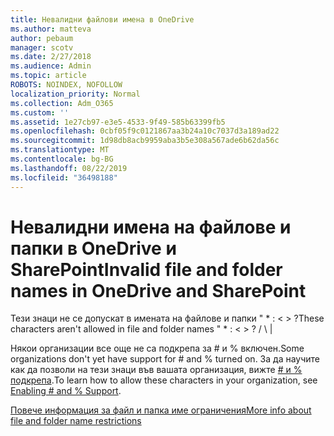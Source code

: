 ```yaml
---
title: Невалидни файлови имена в OneDrive
ms.author: matteva
author: pebaum
manager: scotv
ms.date: 2/27/2018
ms.audience: Admin
ms.topic: article
ROBOTS: NOINDEX, NOFOLLOW
localization_priority: Normal
ms.collection: Adm_O365
ms.custom: ''
ms.assetid: 1e27cb97-e3e5-4533-9f49-585b63399fb5
ms.openlocfilehash: 0cbf05f9c0121867aa3b24a10c7037d3a189ad22
ms.sourcegitcommit: 1d98db8acb9959aba3b5e308a567ade6b62da56c
ms.translationtype: MT
ms.contentlocale: bg-BG
ms.lasthandoff: 08/22/2019
ms.locfileid: "36498188"
---
```

# <a name="invalid-file-and-folder-names-in-onedrive-and-sharepoint"></a><span data-ttu-id="9d481-102">Невалидни имена на файлове и папки в OneDrive и SharePoint</span><span class="sxs-lookup"><span data-stu-id="9d481-102">Invalid file and folder names in OneDrive and SharePoint</span></span>

<span data-ttu-id="9d481-103">Тези знаци не се допускат в имената на файлове и папки " \* : \< \> ?</span><span class="sxs-lookup"><span data-stu-id="9d481-103">These characters aren't allowed in file and folder names " \* : \< \> ?</span></span> <span data-ttu-id="9d481-104">/ \ |</span><span class="sxs-lookup"><span data-stu-id="9d481-104"></span></span> 
  
<span data-ttu-id="9d481-105">Някои организации все още не са подкрепа за # и % включен.</span><span class="sxs-lookup"><span data-stu-id="9d481-105">Some organizations don't yet have support for # and % turned on.</span></span> <span data-ttu-id="9d481-106">За да научите как да позволи на тези знаци във вашата организация, вижте [# и % подкрепа](https://go.microsoft.com/fwlink/?linkid=862611).</span><span class="sxs-lookup"><span data-stu-id="9d481-106">To learn how to allow these characters in your organization, see [Enabling # and % Support](https://go.microsoft.com/fwlink/?linkid=862611).</span></span> 
  
[<span data-ttu-id="9d481-107">Повече информация за файл и папка име ограничения</span><span class="sxs-lookup"><span data-stu-id="9d481-107">More info about file and folder name restrictions</span></span>](https://go.microsoft.com/fwlink/?linkid=866430)
  

